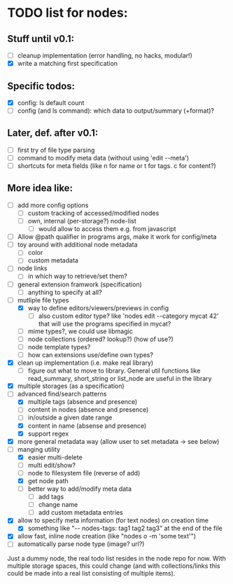# TODO list for nodes:

## Stuff until v0.1:

- [ ] cleanup implementation (error handling, no hacks, modular!)
- [x] write a matching first specification

## Specific todos:

- [x] config: ls default count
- [ ] config (and ls command): which data to output/summary (+format)?

## Later, def. after v0.1:

- [ ] first try of file type parsing
- [ ] command to modify meta data (without using 'edit --meta')
- [ ] shortcuts for meta fields (like n for name or t for tags. c for content?)

## More idea like:

- [ ] add more config options
  - [ ] custom tracking of accessed/modified nodes
  - [ ] own, internal (per-storage?) node-list
    - [ ] would allow to access them e.g. from javascript
- [ ] Allow @path qualifier in programs args, make it work for config/meta
- [ ] toy around with additional node metadata
  - [ ] color
  - [ ] custom metadata
- [ ] node links
  - [ ] in which way to retrieve/set them?
- [ ] general extension framwork (specification)
  - [ ] anything to specify at all?
- [ ] mutliple file types
  - [x] way to define editors/viewers/previews in config
  	 - [ ] also custom editor type? like 'nodes edit --category mycat 42'
	       that will use the programs specified in mycat?
  - [ ] mime types?, we could use libmagic
  - [ ] node collections (ordered? lookup?) (how of use?)
  - [ ] node template types?
  - [ ] how can extensions use/define own types?
- [x] clean up implementation (i.e. make real library)
  - [ ] figure out what to move to library. General util functions like
        read_summary, short_string or list_node are useful in the library
- [x] multiple storages (as a specification)
- [ ] advanced find/search patterns
  - [x] multiple tags (absence and presence)
  - [ ] content in nodes (absence and presence)
  - [ ] in/outside a given date range
  - [x] content in name (absense and presence)
  - [x] support regex
- [x] more general metadata way (allow user to set metadata -> see below)
- [ ] manging utility
  - [x] easier multi-delete
  - [ ] multi edit/show?
  - [ ] node to filesystem file (reverse of add)
  - [x] get node path
  - [ ] better way to add/modify meta data
    - [ ] add tags
	- [ ] change name
	- [ ] add custom metadata entries
- [x] allow to specify meta information (for text nodes) on creation time
  - [x] something like "-- nodes-tags: tag1 tag2 tag3" at the end of the file
- [x] allow fast, inline node creation (like "nodes o -m 'some text'")
- [ ] automatically parse node type (image? url?)

Just a dummy node, the real todo list resides in the node repo for now.
With multiple storage spaces, this could change (and with collections/links
this could be made into a real list consisting of multiple items).

